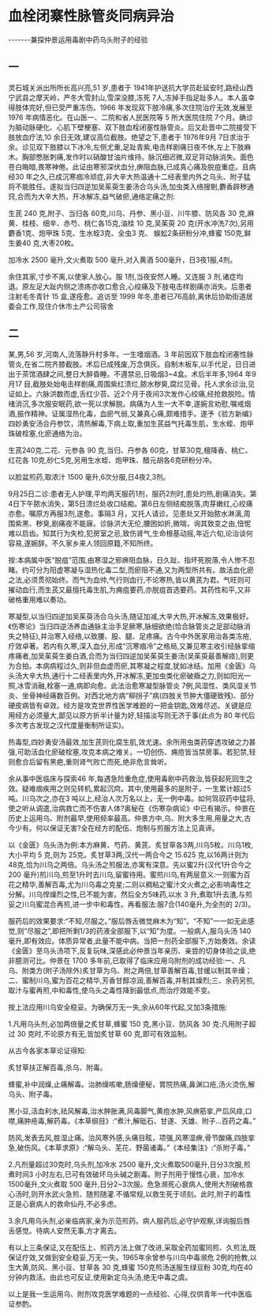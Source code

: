 # 血栓闭寨性脉管炎同病异治

-------兼探仲景运用毒剧中药乌头附子的经验

## 一

灵石城关派出所所长高兴亮,51 岁,患者于 1941年护送抗大学员赴延安时,路经山西宁武县之摩天岭，严冬大雪封山,雪深没膝,冻死 7人,冻掉手指足趾多人。本人虽幸得肢体完好,但已受严重冻伤。1966 年发现双下肢冷痛,多次住院治疗无效,发展至 1976 年病情恶化。在山医一、二院和省人民医院等 5 所大医院住院 7个月。确诊为脑动脉硬化、心肌下壁梗塞、双下肢血栓闭塞性脉管炎。后又赴晋中二院接受下肢放血疗法,10 余日无效,建议高位截肢。绝望之下,患者于 1976年9月 7日求治于余。诊见双下肢膝以下冰冷,左侧尤重,足趾青紫,电击样剧痛日夜不休,左上下肢麻木。胸部憋胀刺痛,发作时以硝酸甘油片维持。脉沉细迟微,双足背动脉消失。面色苍白晦暗,畏寒神倦。此证由寒邪深伏血分,痹阻血脉,已成真心痛及脱疽重症。且病经30 年之久,已成沉寒痼冷顽症,非大辛大热温通十二经表里内外之乌头、附子猛将不能胜任。遂拟当归四逆加吴茱萸生姜汤合乌头汤,加虫类入络搜剔,麝香辟秽通窍,合而为大辛大热，开冰解冻,益气破瘀,通络定痛之剂:

生芪 240 克,附子、当归各 60克,川乌、丹参、黑小豆、川牛膝、防风各 30 克,麻黄、桂枝、细辛、赤芍、桃仁各15克,油桂 10 克,吴茱萸 20 克(开水冲洗7次),另用麝香1克、炮甲珠 5克、生水蛭3克、全虫3 克、 蜈蚣2条研粉分冲,蜂蜜 150克,鲜生姜40 克,大枣20枚。

加冷水 2500 毫升,文火煮取 500 毫升,对入黄酒 500毫升，日3夜1服,4剂。

余住其家,寸步不离,以使家人放心。服 1剂,当夜安然人睡。又连服 3 剂,诸症均退。原左足大趾内侧之溃疡亦收口愈合,心绞痛及下肢电击样剧痛亦消失。后患者注射毛冬青针 15 盒,遂痊愈。追访至 1999 年冬,患者已76高龄,离休后协助街道居委会工作,现住介休市土产公司宿舍

## 二

某,男,56 岁,河南人,流落静升村多年。一生嗜烟酒。3 年前因双下肢血栓闭塞性脉管炎,在省二院齐膝截肢。术后已成残废,万念俱灰。自制木板车,以手代足，日日进出于茶馆酒肆之间,整日大醉昏睡。不遵禁忌,日吸烟3~4盒。术后半年多,1964 年9月17 目,截肢处始电击样剧痛,周围紫红溃烂,脓水秽臭,腐烂见骨。托人求余诊治,见证如上。六脉洪数而虚,舌红少苔。近2个月于夜间3次发作心绞痛,经抢救脱险。情绪消沉,多次服安眠药,欲一死以求解脱。病痛为人生一大不幸,遂婉言劝慰,嘱戒烟酒,振作精神。证属湿热化毒，血瘀气弱,又兼真心痛,颇难措手。遂予《验方新编》四妙勇安汤合丹参饮，清热解毒,下病上取,重加生芪益气托毒生肌，生水蛭、炮甲珠破栓塞,化瘀通络为治。

生芪240克,二花、元参各 90 克,当归、丹参各 60克，甘草30克,檀降香、桃仁、红花各 10克,砂仁5克,另用生水蛭、炮甲珠、醋元胡各6克研粉分冲。

以脸盆煎药,取浓汁 1500 毫升,6次分服,日4夜2,3剂。

9月25日二诊:患者无人护理,平均两天服药1剂，服药2剂时,患处灼热,剧痛消失。第 4日下午脓水消失，第5日溃烂处收口结痴。第6日左侧结痴脱落,肉芽嫩红,心绞痛亦愈。嘱原方再服3剂,遂愈。事隔3 月，又托人请诊。见患处又开始脓水淋漓,周围紫黑、秽臭,剧痛夜不能寐。诊脉洪大无伦,腰困如折,微喘，询其致变之由,忸怩难以启齿。知其行为失检,犯房室之忌,致伤肾气,生命根基动摇,年近六旬,论治谈何容易,遂婉辞。不久家乡来人领回原籍,不知所终。

按:本病属中医“脱疽”范围,由寒湿之邪痹阻血脉，日久趾、指坏死脱落,令人惨不忍睹。约可分为阳虚寒凝与湿热化毒二型,而瘀阻不通,又为两型所共有。故活血化瘀之法,必须贯彻始终。而气为血帅,气行则血行,不论寒热,皆以黄芪为君。气旺则可摧动血行,而生芪又最擅托毒生肌,为痈疽要药,亦脱疽首选要药。其药性和平,又非破格重用难以奏功。

寒凝型,以当归四逆加吴茱萸汤合乌头汤,随证加减,大辛大热,开冰解冻,效果极好。《伤寒论》当归四逆汤养血通脉主治手足厥寒,脉细欲绝(恰合脉管炎之足部动脉消失之特征),并治寒入经络,以致腰、股、腿、足疼痛。古今中外医家用治各类冻疮,疗效卓著。若内有久寒,深入血分,形成“沉寒痼冷”之格局,又兼见寒主收引经脉挛缩疼痛者,加吴茱萸生姜白酒,合而为当归四逆加吴茱萸生姜汤(吴茱萸最善解痉),则更为合拍。本病病程过久,则非但血虚而瘀,其寒凝之程度,犹如冰结。加用《金匮》乌头汤大辛大热,通行十二经表里内外,开冰解冻,更加虫类化瘀破癓之力,则如阳光一照,冰雪消融,栓塞一通,病即向愈。此法治愈寒凝型脉管炎 7例,风湿性、类风湿关节炎、坐骨神经痛数百例。对西北地方病“柳拐子”病(四肢关节肿大僵硬致残)、部分硬皮病皆有卓效。经方是攻克世界性医学难题的一把金钥匙,效难尽述。关键是应用经方必须量大,鄙见以原方折半计量为好,轻描淡写则无济于事(此点为 80 年代后多次考古发现之汉代度量衡制所证实)。

热毒型,四妙勇安汤最效,加生芪则化腐生肌,效尤速。余所用虫类药穿透攻破之力甚强,可助活血化瘀破栓塞,攻克本病之难关。一切创伤、痈痘皆当禁房事。若犯禁,轻则愈合后留有黑疤,重则肾气败亡而死,绝非危言耸听。

余从事中医临床与探索46 年,每遇急险重危症,使用毒剧中药救治,皆获起死回生之效。疑难痼疾用之则见转机,累起沉疴。其中,使用最多的是附子，一生累计超过5吨。川乌次之,亦在3 吨以上,经治人次万名以上，无一例中毒。如何驾驭药中猛将,使之听从调遣,治病救亡而不伤害人体?奥秘在《伤寒杂病论》中已有揭示。仲景在历史上运用乌、附剂最早,使用频率最高。仲景方中,乌、附大多生用,用量之大,古今少有。何以保证无害?全在经方的配伍、炮制与煎服方法上见真谛。

以《金匮》乌头汤为例:本方麻黄、芍药、黄芪、炙甘草各3两,川乌5枚。川乌1枚,大小平均 5 克,则为 25克。炙甘草3两,汉代一两合今之 15.625 克,以16两计则为48克,恰为川乌之两倍。乌头汤之煎服法,亦寓有深意。先以蜜2升(汉代1升合今之 200 毫升)煎川乌,煎至1升时去川乌,留蜜待用。蜜煎川乌,有两层意义:一则蜜为百花之精华,善解百毒,尤为川乌毒之克星;二则以稠粘之蜜汁文火煮之,必影响毒性之分解。川乌悍燥烈之性,已不能为害。然后全方5味药,以水 3 升,煮取1升去渣,与煎妥之川乌蜜混合再煎,进一步中和毒性。再看服法:服7合(140毫升,为全剂的 2/3)。

服药后的效果要求:“不知,尽服之。”服后唇舌微觉麻木为“知”。“不知”一一如无此感觉,则“尽服之”,即把所剩1/3的药液全部服下,以“知”为度。一般病人,服乌头汤 140 毫升,即有效应。体质异常者,此量不能中病。当把一剂药全部服下,方始奏效。余读《金匮》至乌头汤项下,反复玩味,深感此必仲景当年亲历、亲尝的切身体验之谈,绝非臆测可比。仲景在 1700 多年前,已取得了临床应用乌附剂的成功经验:一、凡乌、附类方(附子汤除外)炙甘草为乌、附之两倍,甘草善解百毒,甘缓以制其辛燥；二、蜜制川乌,蜜为百花之精华,芳香甘醇凉润,善解百毒,并制其燥烈;三、余药另煎,取汁与蜜再煎,中和毒性,使乌头之毒性降到最低点,而治疗效能不变。

按上法应用川乌安全稳妥。为确保万无一失,余从60年代起,又加3条措施:

1.凡用乌头剂,必加两倍量之炙甘草,蜂蜜 150 克,黑小豆、防风各 30 克:凡用附子超过 30 克时,不论原方有无,皆加炙甘草 60 克,即可有效监制。

从古今各家本草论证得知:

炙甘草扶正解百毒,杀乌、附毒。

蜂蜜,补中润燥,止痛解毒。治肺燥咳嗽,肠燥便秘，胃院热痛,鼻渊口疮,汤火烫伤,解乌头、附子毒。

黑小豆,活血利水,祛风解毒,治水肿胀满,风毒脚气,黄痘水肿,风痹筋挛,产后风痉,口噤,痛肿疮毒,解药毒。《本草纲目》:“煮汁,解砒石、甘遂、天雄、附子...百药之毒。”

防风,发表去风,胜湿止痛。治风寒外感,头痛目眩，项强,风寒湿痹,骨节酸痛,四肢挛急,破伤风。《本草求原》:“解乌头、芜花、野菌诸毒。”《本经集注》:“杀附子毒。”

2.凡剂量超过30克时,乌头剂,加冷水 2500 毫升,文火煮取500毫升,日分3次服,煎煮时间3 小时左右,已可有效破坏乌头碱之剧毒。附子剂用于慢性心衰，加冷水1500毫升,文火煮取 500 毫升,日分2~3次服。危急濒死心衰病人,使用大剂破格救心汤时,则开水武火急煎、随煎随灌.不循常规,以救生死于顷刻。此时,附子的毒性正是心衰病人的救命仙丹,不必多虑。

3.余凡用乌头剂,必亲临病家,亲为示范煎药。病人服药后,必守护观察,详询服后唇舌感觉。待病人安然无事,方才离去。

有以上三条保证,又在配伍上、煎药方法上做了改进,采取全药加蜜同煎、久煎法,既保证疗效,又做到安全稳妥,万无一失。1965年余曾参与川乌中毒濒危 2例的抢教,以生大黄,防风、黑小豆、甘草各 30 克,蜂蜜 150克煎汤送服生绿豆粉 30克,均在40分钟内救活。由此也可反证,使用新定乌头汤,绝无中毒之虞。

以上是我一生运用乌、附剂攻克医学难题的一点经验、心得,仅供青年一代中医临证参酌。